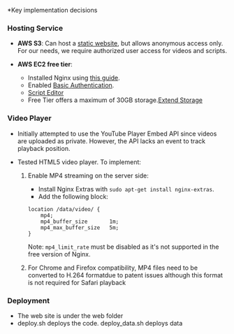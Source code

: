 *Key implementation decisions

### Hosting Service

- **AWS S3**: Can host a [static website](https://docs.aws.amazon.com/AmazonS3/latest/userguide/HostingWebsiteOnS3Setup.html), but allows anonymous access only. For our needs, we require authorized user access for videos and scripts.
  
- **AWS EC2 free tier**:
  - Installed Nginx using [this guide](https://www.digitalocean.com/community/tutorials/how-to-install-nginx-on-ubuntu-20-04).
  - Enabled [Basic Authentication](https://www.digitalocean.com/community/tutorials/how-to-set-up-password-authentication-with-nginx-on-ubuntu-22-04).
  - [Script Editor](http://ec2-3-17-77-104.us-east-2.compute.amazonaws.com)  
  - Free Tier offers a maximum of 30GB storage.[Extend Storage](https://docs.aws.amazon.com/ebs/latest/userguide/recognize-expanded-volume-linux.html) 

### Video Player

- Initially attempted to use the YouTube Player Embed API since videos are uploaded as private. However, the API lacks an event to track playback position.
  
- Tested HTML5 video player. To implement:
  1. Enable MP4 streaming on the server side:
     - Install Nginx Extras with `sudo apt-get install nginx-extras`.
     - Add the following block:
     ```nginx
     location /data/video/ {
         mp4;
         mp4_buffer_size       1m;
         mp4_max_buffer_size   5m;
     }
     ```
     Note: `mp4_limit_rate` must be disabled as it's not supported in the free version of Nginx.
  
  2. For Chrome and Firefox compatibility, MP4 files need to be converted to H.264 formatdue to patent issues although this format is not required for Safari playback 

### Deployment
- The web site is under the web folder
- deploy.sh deploys the code. deploy_data.sh deploys data
